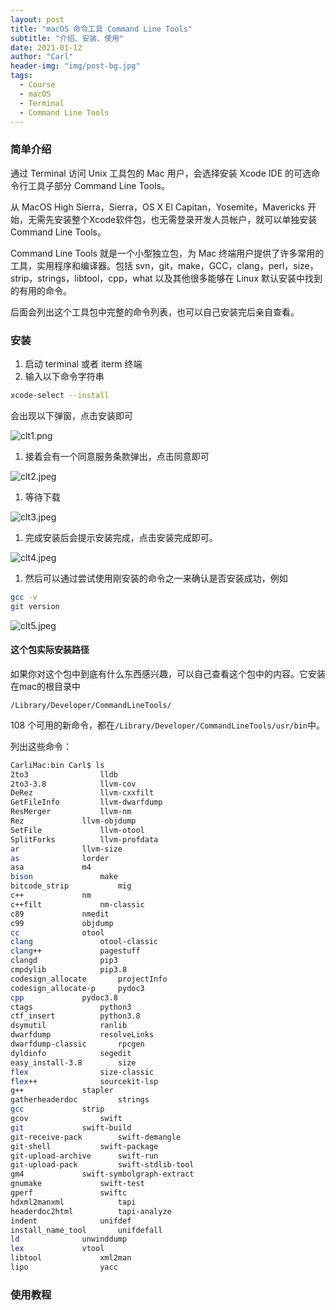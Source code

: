 ```yaml
---
layout: post
title: "macOS 命令工具 Command Line Tools"
subtitle: "介绍、安装、使用"
date: 2021-01-12
author: "Carl"
header-img: "img/post-bg.jpg"
tags: 
  - Course
  - macOS
  - Terminal
  - Command Line Tools
---
```




### 简单介绍



通过 Terminal 访问 Unix 工具包的 Mac 用户，会选择安装 Xcode IDE 的可选命令行工具子部分 Command Line Tools。



从 MacOS High Sierra，Sierra，OS X El Capitan，Yosemite，Mavericks 开始，无需先安装整个Xcode软件包，也无需登录开发人员帐户，就可以单独安装Command Line Tools。



Command Line Tools 就是一个小型独立包，为 Mac 终端用户提供了许多常用的工具，实用程序和编译器。包括 svn，git，make，GCC，clang，perl，size，strip，strings，libtool，cpp，what 以及其他很多能够在 Linux 默认安装中找到的有用的命令。



后面会列出这个工具包中完整的命令列表，也可以自己安装完后亲自查看。



### 安装



1. 启动 terminal 或者 iterm 终端
2. 输入以下命令字符串

```bash
xcode-select --install
```

会出现以下弹窗，点击安装即可

![clt1.png](https://segmentfault.com/img/bVbmZJR)

1. 接着会有一个同意服务条款弹出，点击同意即可

![clt2.jpeg](https://segmentfault.com/img/bVbnSyZ)

1. 等待下载

![clt3.jpeg](https://segmentfault.com/img/bVbnSyY)

1. 完成安装后会提示安装完成，点击安装完成即可。

![clt4.jpeg](https://segmentfault.com/img/bVbnSyW)

1. 然后可以通过尝试使用刚安装的命令之一来确认是否安装成功，例如

```bash
gcc -v
git version
```

![clt5.jpeg](https://segmentfault.com/img/bVbnSyX)

#### 这个包实际安装路径

如果你对这个包中到底有什么东西感兴趣，可以自己查看这个包中的内容。它安装在mac的根目录中

```
/Library/Developer/CommandLineTools/
```



108 个可用的新命令，都在```/Library/Developer/CommandLineTools/usr/bin```中。

列出这些命令：

```bash
CarliMac:bin Carl$ ls
2to3				lldb
2to3-3.8			llvm-cov
DeRez				llvm-cxxfilt
GetFileInfo			llvm-dwarfdump
ResMerger			llvm-nm
Rez				llvm-objdump
SetFile				llvm-otool
SplitForks			llvm-profdata
ar				llvm-size
as				lorder
asa				m4
bison				make
bitcode_strip			mig
c++				nm
c++filt				nm-classic
c89				nmedit
c99				objdump
cc				otool
clang				otool-classic
clang++				pagestuff
clangd				pip3
cmpdylib			pip3.8
codesign_allocate		projectInfo
codesign_allocate-p		pydoc3
cpp				pydoc3.8
ctags				python3
ctf_insert			python3.8
dsymutil			ranlib
dwarfdump			resolveLinks
dwarfdump-classic		rpcgen
dyldinfo			segedit
easy_install-3.8		size
flex				size-classic
flex++				sourcekit-lsp
g++				stapler
gatherheaderdoc			strings
gcc				strip
gcov				swift
git				swift-build
git-receive-pack		swift-demangle
git-shell			swift-package
git-upload-archive		swift-run
git-upload-pack			swift-stdlib-tool
gm4				swift-symbolgraph-extract
gnumake				swift-test
gperf				swiftc
hdxml2manxml			tapi
headerdoc2html			tapi-analyze
indent				unifdef
install_name_tool		unifdefall
ld				unwinddump
lex				vtool
libtool				xml2man
lipo				yacc
```



### 使用教程

